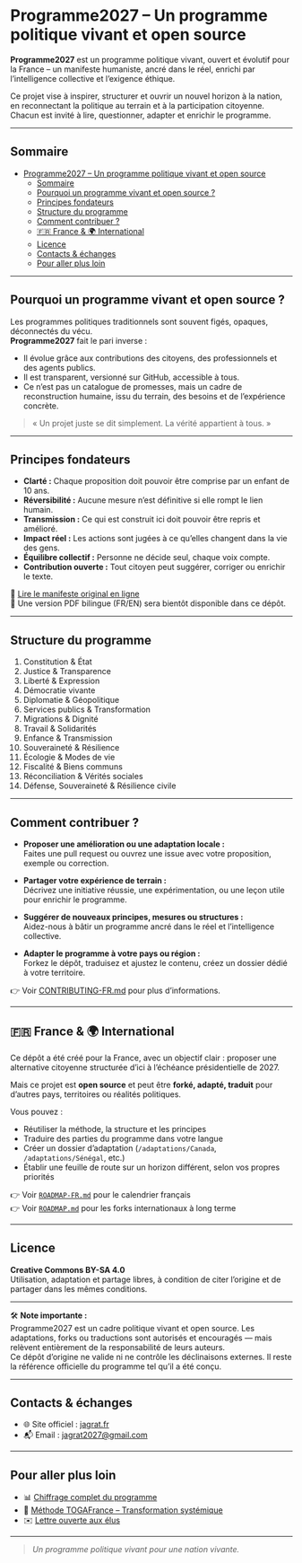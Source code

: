 # Programme2027 – Un programme politique vivant et open source

**Programme2027** est un programme politique vivant, ouvert et évolutif pour la France – un manifeste humaniste, ancré dans le réel, enrichi par l’intelligence collective et l’exigence éthique.

Ce projet vise à inspirer, structurer et ouvrir un nouvel horizon à la nation, en reconnectant la politique au terrain et à la participation citoyenne.  
Chacun est invité à lire, questionner, adapter et enrichir le programme.

---

## Sommaire

- [Programme2027 – Un programme politique vivant et open source](#programme2027--un-programme-politique-vivant-et-open-source)
  - [Sommaire](#sommaire)
  - [Pourquoi un programme vivant et open source ?](#pourquoi-un-programme-vivant-et-open-source)
  - [Principes fondateurs](#principes-fondateurs)
  - [Structure du programme](#structure-du-programme)
  - [Comment contribuer ?](#comment-contribuer)
  - [🇫🇷 France \& 🌍 International](#-france---international)
  - [Licence](#licence)
  - [Contacts \& échanges](#contacts--échanges)
  - [Pour aller plus loin](#pour-aller-plus-loin)

---

## Pourquoi un programme vivant et open source ?

Les programmes politiques traditionnels sont souvent figés, opaques, déconnectés du vécu.  
**Programme2027** fait le pari inverse :

- Il évolue grâce aux contributions des citoyens, des professionnels et des agents publics.
- Il est transparent, versionné sur GitHub, accessible à tous.
- Ce n’est pas un catalogue de promesses, mais un cadre de reconstruction humaine, issu du terrain, des besoins et de l’expérience concrète.

> « Un projet juste se dit simplement. La vérité appartient à tous. »

---

## Principes fondateurs

- **Clarté :** Chaque proposition doit pouvoir être comprise par un enfant de 10 ans.
- **Réversibilité :** Aucune mesure n’est définitive si elle rompt le lien humain.
- **Transmission :** Ce qui est construit ici doit pouvoir être repris et amélioré.
- **Impact réel :** Les actions sont jugées à ce qu’elles changent dans la vie des gens.
- **Équilibre collectif :** Personne ne décide seul, chaque voix compte.
- **Contribution ouverte :** Tout citoyen peut suggérer, corriger ou enrichir le texte.

📄 [Lire le manifeste original en ligne](https://www.jagrat.fr/programme-2027/)  
📘 Une version PDF bilingue (FR/EN) sera bientôt disponible dans ce dépôt.

---

## Structure du programme

1. Constitution & État  
2. Justice & Transparence  
3. Liberté & Expression  
4. Démocratie vivante  
5. Diplomatie & Géopolitique  
6. Services publics & Transformation  
7. Migrations & Dignité  
8. Travail & Solidarités  
9. Enfance & Transmission  
10. Souveraineté & Résilience  
11. Écologie & Modes de vie  
12. Fiscalité & Biens communs  
13. Réconciliation & Vérités sociales  
14. Défense, Souveraineté & Résilience civile

---

## Comment contribuer ?

- **Proposer une amélioration ou une adaptation locale :**  
  Faites une pull request ou ouvrez une issue avec votre proposition, exemple ou correction.

- **Partager votre expérience de terrain :**  
  Décrivez une initiative réussie, une expérimentation, ou une leçon utile pour enrichir le programme.

- **Suggérer de nouveaux principes, mesures ou structures :**  
  Aidez-nous à bâtir un programme ancré dans le réel et l’intelligence collective.

- **Adapter le programme à votre pays ou région :**  
  Forkez le dépôt, traduisez et ajustez le contenu, créez un dossier dédié à votre territoire.

👉 Voir [CONTRIBUTING-FR.md](./CONTRIBUTING-FR.md) pour plus d’informations.

---

## 🇫🇷 France & 🌍 International

Ce dépôt a été créé pour la France, avec un objectif clair : proposer une alternative citoyenne structurée d’ici à l’échéance présidentielle de 2027.

Mais ce projet est **open source** et peut être **forké, adapté, traduit** pour d’autres pays, territoires ou réalités politiques.

Vous pouvez :
- Réutiliser la méthode, la structure et les principes
- Traduire des parties du programme dans votre langue
- Créer un dossier d’adaptation (`/adaptations/Canada`, `/adaptations/Sénégal`, etc.)
- Établir une feuille de route sur un horizon différent, selon vos propres priorités

👉 Voir [`ROADMAP-FR.md`](./ROADMAP-FR.md) pour le calendrier français  
👉 Voir [`ROADMAP.md`](./ROADMAP.md) pour les forks internationaux à long terme

---

## Licence

**Creative Commons BY-SA 4.0**  
Utilisation, adaptation et partage libres, à condition de citer l’origine et de partager dans les mêmes conditions.

---

🛠️ **Note importante :**  
Programme2027 est un cadre politique vivant et open source. Les adaptations, forks ou traductions sont autorisés et encouragés — mais relèvent entièrement de la responsabilité de leurs auteurs.  
Ce dépôt d’origine ne valide ni ne contrôle les déclinaisons externes. Il reste la référence officielle du programme tel qu’il a été conçu.

---

## Contacts & échanges

- 🌐 Site officiel : [jagrat.fr](https://www.jagrat.fr)
- 📬 Email : [jagrat2027@gmail.com](mailto:jagrat2027@gmail.com)

---

## Pour aller plus loin

- 📊 [Chiffrage complet du programme](./finance/Chiffrage.md)
- 📘 [Méthode TOGAFrance – Transformation systémique](https://github.com/.../TOGAFrance)
- ✉️ [Lettre ouverte aux élus](./vision/Lettre_aux_elus.md)

---

> *Un programme politique vivant pour une nation vivante.*

